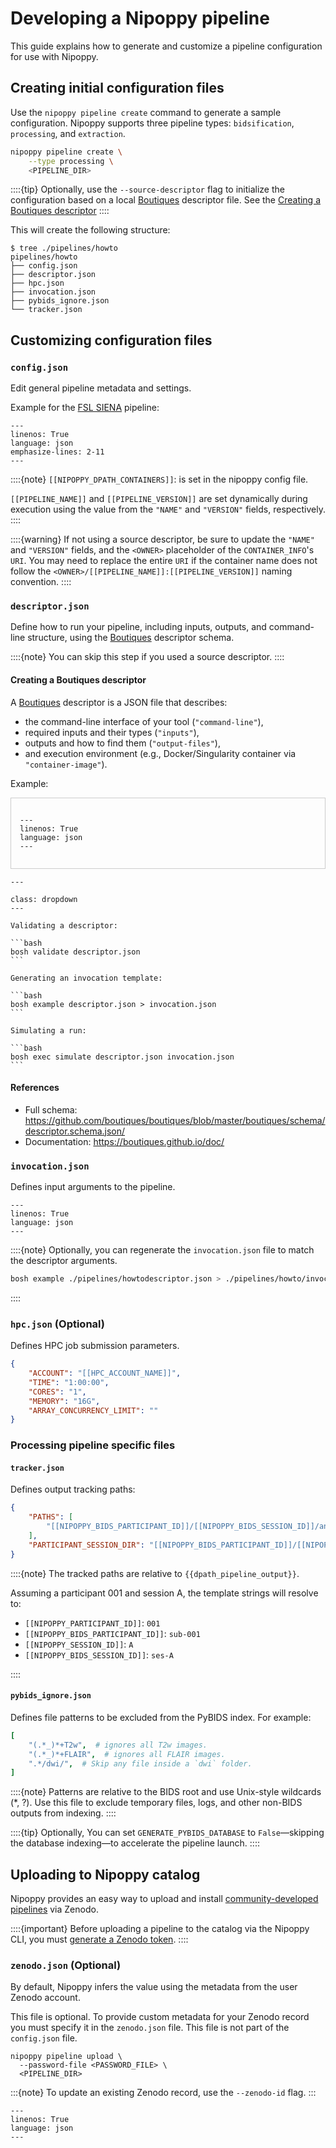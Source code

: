 # Developing a Nipoppy pipeline

This guide explains how to generate and customize a pipeline configuration for use with Nipoppy.

## Creating initial configuration files
Use the `nipoppy pipeline create` command to generate a sample configuration. Nipoppy supports three pipeline types: `bidsification`, `processing`, and `extraction`.

```bash
nipoppy pipeline create \
    --type processing \
    <PIPELINE_DIR>
```

::::{tip}
Optionally, use the `--source-descriptor` flag to initialize the configuration based on a local [Boutiques](https://boutiques.github.io/) descriptor file. See the [Creating a Boutiques descriptor](#creating-a-boutiques-descriptor)
::::

This will create the following structure:

```console
$ tree ./pipelines/howto
pipelines/howto
├── config.json
├── descriptor.json
├── hpc.json
├── invocation.json
├── pybids_ignore.json
└── tracker.json
```

## Customizing configuration files

### `config.json`

Edit general pipeline metadata and settings.

Example for the [FSL SIENA](https://fsl.fmrib.ox.ac.uk/fsl/docs/#/structural/siena/index) pipeline:

```{literalinclude} data/config.json
---
linenos: True
language: json
emphasize-lines: 2-11
---
```

::::{note}
`[[NIPOPPY_DPATH_CONTAINERS]]`: is set in the nipoppy config file.

`[[PIPELINE_NAME]]` and `[[PIPELINE_VERSION]]` are set dynamically during execution using the value from the `"NAME"` and `"VERSION"` fields,
respectively.
::::

::::{warning}
If not using a source descriptor, be sure to update the `"NAME"` and `"VERSION"` fields, and the `<OWNER>` placeholder of the `CONTAINER_INFO`'s `URI`. You may need to replace the entire `URI` if the container name does not follow the `<OWNER>/[[PIPELINE_NAME]]:[[PIPELINE_VERSION]]` naming convention.
::::

### `descriptor.json`

Define how to run your pipeline, including inputs, outputs, and command-line structure, using the [Boutiques](https://boutiques.github.io/) descriptor schema.

::::{note}
You can skip this step if you used a source descriptor.
::::

#### Creating a Boutiques descriptor

A [Boutiques](https://boutiques.github.io/) descriptor is a JSON file that describes:

- the command-line interface of your tool (`"command-line"`),
- required inputs and their types (`"inputs"`),
- outputs and how to find them (`"output-files"`),
- and execution environment (e.g., Docker/Singularity container via `"container-image"`).

Example:

<div style="max-height: 400px; overflow-y: auto; border: 1px solid #ccc; padding: 1em;">

```{literalinclude} data/descriptor.json
---
linenos: True
language: json
---
```

</div>


````{admonition} Helpful commands
---

class: dropdown
---

Validating a descriptor:

```bash
bosh validate descriptor.json
```

Generating an invocation template:

```bash
bosh example descriptor.json > invocation.json
```

Simulating a run:

```bash
bosh exec simulate descriptor.json invocation.json
```

````

#### References

- Full schema: <https://github.com/boutiques/boutiques/blob/master/boutiques/schema/descriptor.schema.json/>
- Documentation: <https://boutiques.github.io/doc/>

### `invocation.json`

Defines input arguments to the pipeline.

```{literalinclude} data/invocation.json
---
linenos: True
language: json
---
```

::::{note}
Optionally, you can regenerate the `invocation.json` file to match the descriptor arguments.

```bash
bosh example ./pipelines/howtodescriptor.json > ./pipelines/howto/invocation.json
```

::::

### `hpc.json` (Optional)

Defines HPC job submission parameters.

```json
{
    "ACCOUNT": "[[HPC_ACCOUNT_NAME]]",
    "TIME": "1:00:00",
    "CORES": "1",
    "MEMORY": "16G",
    "ARRAY_CONCURRENCY_LIMIT": ""
}
```

### Processing pipeline specific files

#### `tracker.json`

Defines output tracking paths:

```json
{
    "PATHS": [
        "[[NIPOPPY_BIDS_PARTICIPANT_ID]]/[[NIPOPPY_BIDS_SESSION_ID]]/anat/[[NIPOPPY_BIDS_PARTICIPANT_ID]]_[[NIPOPPY_BIDS_SESSION_ID]]*_example.txt"
    ],
    "PARTICIPANT_SESSION_DIR": "[[NIPOPPY_BIDS_PARTICIPANT_ID]]/[[NIPOPPY_BIDS_SESSION_ID]]"
}
```

::::{note}
The tracked paths are relative to `{{dpath_pipeline_output}}`.

Assuming a participant 001 and session A, the template strings will resolve to:

- `[[NIPOPPY_PARTICIPANT_ID]]`: `001`
- `[[NIPOPPY_BIDS_PARTICIPANT_ID]]`: `sub-001`
- `[[NIPOPPY_SESSION_ID]]`: `A`
- `[[NIPOPPY_BIDS_SESSION_ID]]`: `ses-A`

::::

#### `pybids_ignore.json`

Defines file patterns to be excluded from the PyBIDS index. For example:

```yaml
[
    "(.*_)*+T2w",  # ignores all T2w images.
    "(.*_)*+FLAIR",  # ignores all FLAIR images.
    ".*/dwi/",  # Skip any file inside a `dwi` folder.
]
```

::::{note}
Patterns are relative to the BIDS root and use Unix-style wildcards (*, ?).
Use this file to exclude temporary files, logs, and other non-BIDS outputs from indexing.
::::

::::{tip}
Optionally, You can set `GENERATE_PYBIDS_DATABASE` to `False`—skipping the database indexing—to accelerate the pipeline launch.
::::

## Uploading to Nipoppy catalog

Nipoppy provides an easy way to upload and install [community-developed pipelines](https://zenodo.org/search?q=metadata.subjects.subject%3A%22Nipoppy%22&l=list&p=1&s=10&sort=bestmatch) via Zenodo.

::::{important}
Before uploading a pipeline to the catalog via the Nipoppy CLI, you must [generate a Zenodo token](https://zenodo.org/account/settings/applications/tokens/new/).
::::

### `zenodo.json` (Optional)

By default, Nipoppy infers the value using the metadata from the user Zenodo account.

This file is optional. To provide custom metadata for your Zenodo record you must specify it in the `zenodo.json` file. This file is not part of the `config.json` file.

```console
nipoppy pipeline upload \
  --password-file <PASSWORD_FILE> \
  <PIPELINE_DIR>
```

:::{note}
To update an existing Zenodo record, use the `--zenodo-id` flag.
:::


```{literalinclude} /../../nipoppy/data/template_pipeline/zenodo.json
---
linenos: True
language: json
---
```
